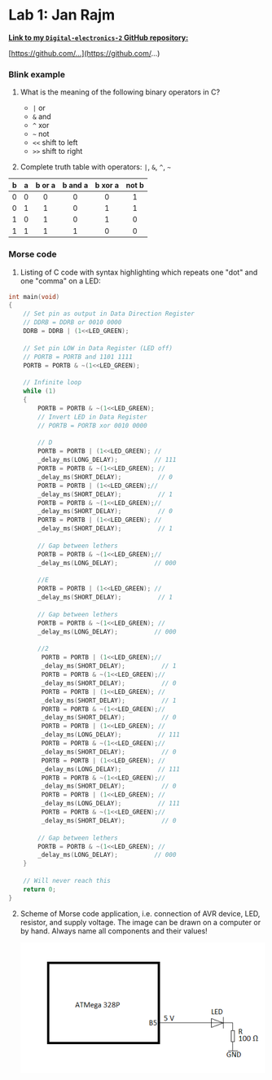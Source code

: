 # Lab 1: Jan Rajm

   [**Link to my `Digital-electronics-2` GitHub repository:**](https://github.com/xrajmj00/Digital-electronics-2/blob/main/Labs/README.md) 
   
   [https://github.com/...](https://github.com/...)


### Blink example

1. What is the meaning of the following binary operators in C?
   * `|` or
   * `&` and
   * `^` xor
   * `~` not 
   * `<<` shift to left
   * `>>` shift to right

2. Complete truth table with operators: `|`, `&`, `^`, `~`

| **b** | **a** |**b or a** | **b and a** | **b xor a** | **not b** |
| :-: | :-: | :-: | :-: | :-: | :-: |
| 0 | 0 | 0 | 0 | 0 | 1 |
| 0 | 1 | 1 | 0 | 1 | 1 |
| 1 | 0 | 1 | 0 | 1 | 0 |
| 1 | 1 | 1 | 1 | 0 | 0 |


### Morse code

1. Listing of C code with syntax highlighting which repeats one "dot" and one "comma" on a LED:

```c
int main(void)
{
    // Set pin as output in Data Direction Register
    // DDRB = DDRB or 0010 0000
    DDRB = DDRB | (1<<LED_GREEN);

    // Set pin LOW in Data Register (LED off)
    // PORTB = PORTB and 1101 1111
    PORTB = PORTB & ~(1<<LED_GREEN);

    // Infinite loop
    while (1)
    {
        PORTB = PORTB & ~(1<<LED_GREEN);
        // Invert LED in Data Register
        // PORTB = PORTB xor 0010 0000
        
        // D
        PORTB = PORTB | (1<<LED_GREEN); //
        _delay_ms(LONG_DELAY);          // 111
        PORTB = PORTB & ~(1<<LED_GREEN); //
        _delay_ms(SHORT_DELAY);          // 0
        PORTB = PORTB | (1<<LED_GREEN);//
        _delay_ms(SHORT_DELAY);          // 1
        PORTB = PORTB & ~(1<<LED_GREEN);//
        _delay_ms(SHORT_DELAY);          // 0
        PORTB = PORTB | (1<<LED_GREEN); //
        _delay_ms(SHORT_DELAY);          // 1
        
        // Gap between lethers
        PORTB = PORTB & ~(1<<LED_GREEN);//
        _delay_ms(LONG_DELAY);          // 000
        
        //E
        PORTB = PORTB | (1<<LED_GREEN); //
        _delay_ms(SHORT_DELAY);          // 1
        
        // Gap between lethers
        PORTB = PORTB & ~(1<<LED_GREEN); //
        _delay_ms(LONG_DELAY);          // 000
        
        //2
         PORTB = PORTB | (1<<LED_GREEN);//
         _delay_ms(SHORT_DELAY);          // 1
         PORTB = PORTB & ~(1<<LED_GREEN);//
         _delay_ms(SHORT_DELAY);          // 0
         PORTB = PORTB | (1<<LED_GREEN); //
         _delay_ms(SHORT_DELAY);          // 1
         PORTB = PORTB & ~(1<<LED_GREEN);//
         _delay_ms(SHORT_DELAY);          // 0
         PORTB = PORTB | (1<<LED_GREEN); //
         _delay_ms(LONG_DELAY);          // 111
         PORTB = PORTB & ~(1<<LED_GREEN);//
         _delay_ms(SHORT_DELAY);          // 0
         PORTB = PORTB | (1<<LED_GREEN); //
         _delay_ms(LONG_DELAY);          // 111
         PORTB = PORTB & ~(1<<LED_GREEN);//
         _delay_ms(SHORT_DELAY);          // 0
         PORTB = PORTB | (1<<LED_GREEN); //
         _delay_ms(LONG_DELAY);          // 111
         PORTB = PORTB & ~(1<<LED_GREEN);//
         _delay_ms(SHORT_DELAY);          // 0
      
        // Gap between lethers
        PORTB = PORTB & ~(1<<LED_GREEN); //
        _delay_ms(LONG_DELAY);          // 000
    }

    // Will never reach this
    return 0;
}
```


2. Scheme of Morse code application, i.e. connection of AVR device, LED, resistor, and supply voltage. The image can be drawn on a computer or by hand. Always name all components and their values!

   ![your figure](de2_1.png)
